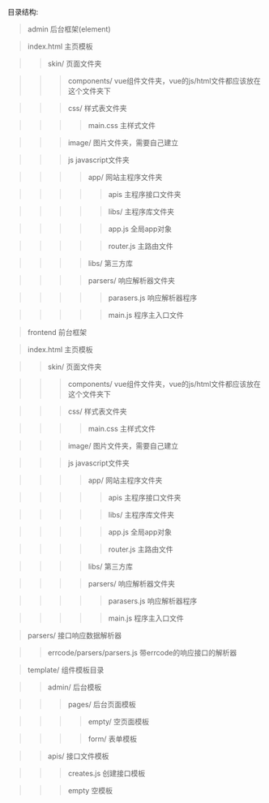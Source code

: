 目录结构:
  
>admin 后台框架(element)

>index.html 主页模板

>>skin/ 页面文件夹

>>>components/ vue组件文件夹，vue的js/html文件都应该放在这个文件夹下

>>>css/ 样式表文件夹

>>>>main.css 主样式文件

>>>image/ 图片文件夹，需要自己建立

>>>js javascript文件夹

>>>>app/ 网站主程序文件夹

>>>>> apis 主程序接口文件夹

>>>>> libs/ 主程序库文件夹

>>>>> app.js 全局app对象

>>>>>router.js 主路由文件

>>>> libs/ 第三方库

>>>> parsers/ 响应解析器文件夹

>>>>>parasers.js 响应解析器程序

>>>>> main.js 程序主入口文件

>frontend 前台框架

>index.html 主页模板

>>skin/ 页面文件夹

>>>components/ vue组件文件夹，vue的js/html文件都应该放在这个文件夹下

>>>css/ 样式表文件夹

>>>>main.css 主样式文件

>>>image/ 图片文件夹，需要自己建立

>>>js javascript文件夹

>>>>app/ 网站主程序文件夹

>>>>> apis 主程序接口文件夹

>>>>> libs/ 主程序库文件夹

>>>>> app.js 全局app对象

>>>>>router.js 主路由文件

>>>> libs/ 第三方库

>>>> parsers/ 响应解析器文件夹

>>>>>parasers.js 响应解析器程序

>>>>> main.js 程序主入口文件

>parsers/ 接口响应数据解析器

>>errcode/parsers/parsers.js 带errcode的响应接口的解析器

>template/ 组件模板目录

>>admin/ 后台模板

>>> pages/ 后台页面模板

>>>> empty/ 空页面模板

>>>> form/ 表单模板

>>apis/ 接口文件模板

>>>creates.js 创建接口模板

>>>empty 空模板